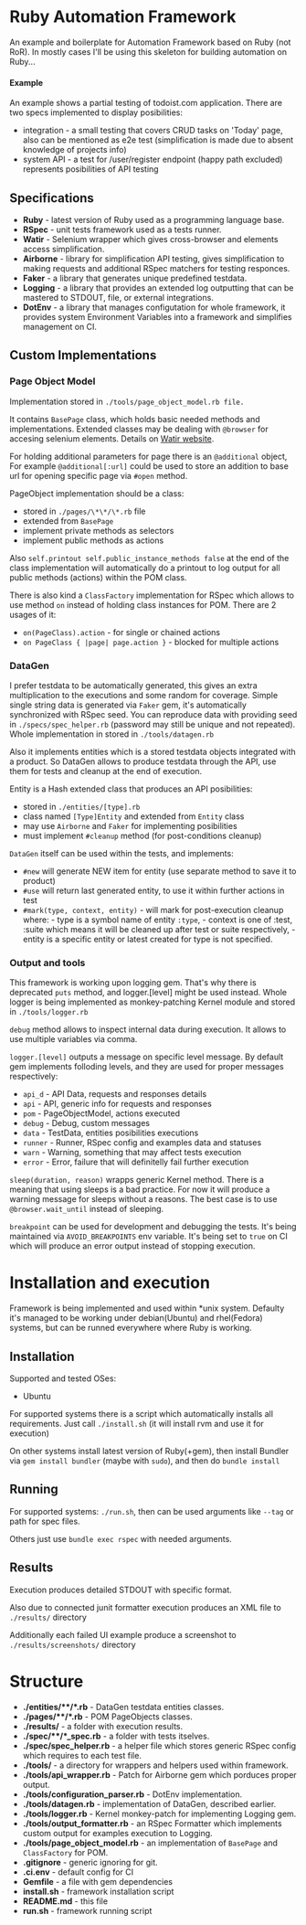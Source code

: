 # Ruby Automation Framework

An example and boilerplate for Automation Framework based on Ruby (not RoR).
In mostly cases I'll be using this skeleton for building automation on Ruby...

#### Example
An example shows a partial testing of todoist.com application. There are two specs implemented to display posibilities:
- integration - a small testing that covers CRUD tasks on 'Today' page, also can be mentioned as e2e test (simplification is made due to absent knowledge of projects info)
- system API - a test for /user/register endpoint (happy path excluded) represents posibilities of API testing

## Specifications
- __Ruby__ - latest version of Ruby used as a programming language base.
- __RSpec__ - unit tests framework used as a tests runner.
- __Watir__ - Selenium wrapper which gives cross-browser and elements access simplification.
- __Airborne__ - library for simplification API testing, gives simplification to making requests and additional RSpec matchers for testing responces.
- __Faker__ - a library that generates unique predefined testdata.
- __Logging__ - a library that provides an extended log outputting that can be mastered to STDOUT, file, or external integrations.
- __DotEnv__ - a library that manages configutation for whole framework, it provides system Environment Variables into a framework and simplifies management on CI.

## Custom Implementations
### Page Object Model
Implementation stored in ```./tools/page_object_model.rb file.```

It contains ```BasePage``` class, which holds basic needed methods and implementations. Extended classes may be dealing with ```@browser``` for accesing selenium elements. Details on [Watir website](http://watir.com/guides/locating/).

For holding additional parameters for page there is an ```@additional``` object, For example ```@additional[:url]``` could be used to store an addition to base url for opening specific page via ```#open``` method.

PageObject implementation should be a class:
- stored in ```./pages/\*\*/\*.rb``` file
- extended from ```BasePage```
- implement private methods as selectors
- implement public methods as actions

Also ```self.printout self.public_instance_methods false``` at the end of the class implementation will automatically do a printout to log output for all public methods (actions) within the POM class.

There is also kind a ```ClassFactory``` implementation for RSpec which allows to use method ```on``` instead of holding class instances for POM. There are 2 usages of it:
- ```on(PageClass).action``` - for single or chained actions
- ```on PageClass { |page| page.action }``` - blocked for multiple actions

### DataGen
I prefer testdata to be automatically generated, this gives an extra multiplication to the executions and some random for coverage.
Simple single string data is generated via ```Faker``` gem, it's automatically synchronized with RSpec seed. You can reproduce data with providing seed in ```./specs/spec_helper.rb``` (password may still be unique and not repeated). Whole implementation in stored in ```./tools/datagen.rb```

Also it implements entities which is a stored testdata objects integrated with a product. So DataGen allows to produce testdata through the API, use them for tests and cleanup at the end of execution.

Entity is a Hash extended class that produces an API posibilities:
- stored in ```./entities/[type].rb```
- class named ```[Type]Entity``` and extended from ```Entity``` class
- may use ```Airborne``` and ```Faker``` for implementing posibilities
- must implement ```#cleanup``` method (for post-conditions cleanup)

```DataGen``` itself can be used within the tests, and implements:
- ```#new``` will generate NEW item for entity (use separate method to save it to product)
- ```#use``` will return last generated entity, to use it within further actions in test
- ```#mark(type, context, entity)``` - will mark for post-execution cleanup where: - type is a symbol name of entity ```:type```, - context is one of :test, :suite which means it will be cleaned up after test or suite respectively, - entity is a specific entity or latest created for type is not specified.

### Output and tools
This framework is working upon logging gem. That's why there is deprecated ```puts``` method, and logger.[level] might be used instead. Whole logger is being implemented as monkey-patching Kernel module and stored in ```./tools/logger.rb```

```debug``` method allows to inspect internal data during execution. It allows to use multiple variables via comma.

```logger.[level]``` outputs a message on specific level message. By default gem implements folloding levels, and they are used for proper messages respectively: 
- ```api_d``` - API Data, requests and responses details
- ```api``` - API, generic info for requests and responses
- ```pom``` - PageObjectModel, actions executed
- ```debug``` - Debug, custom messages
- ```data``` - TestData, entities posibilities executions
- ```runner``` - Runner, RSpec config and examples data and statuses
- ```warn``` - Warning, something that may affect tests execution
- ```error``` - Error, failure that will definitelly fail further execution

```sleep(duration, reason)``` wrapps generic Kernel method. There is a meaning that using sleeps is a bad practice. For now it will produce a warning message for sleeps without a reasons. The best case is to use ```@browser.wait_until``` instead of sleeping.

```breakpoint``` can be used for development and debugging the tests. It's being maintained via ```AVOID_BREAKPOINTS``` env variable. It's being set to ```true``` on CI which will produce an error output instead of stopping execution.

# Installation and execution
Framework is being implemented and used within \*unix system.
Defaulty it's managed to be working under debian(Ubuntu) and rhel(Fedora) systems, but can be runned everywhere where Ruby is working.

## Installation
Supported and tested OSes:
- Ubuntu

For supported systems there is a script which automatically installs all requirements. Just call ```./install.sh``` (it will install rvm and use it for execution)

On other systems install latest version of Ruby(+gem), then install Bundler via ```gem install bundler``` (maybe with ```sudo```), and then do ```bundle install```

## Running
For supported systems: ```./run.sh```, then can be used arguments like ```--tag``` or path for spec files.

Others just use ```bundle exec rspec``` with needed arguments.

## Results
Execution produces detailed STDOUT with specific format.

Also due to connected junit formatter execution produces an XML file to ```./results/``` directory

Additionally each failed UI example produce a screenshot to ```./results/screenshots/``` directory

# Structure
- __./entities/\*\*/\*.rb__ - DataGen testdata entities classes.
- __./pages/\*\*/\*.rb__ - POM PageObjects classes.
- __./results/__ - a folder with execution results.
- __./spec/\*\*/\*\_spec.rb__ - a folder with tests itselves.
- __./spec/spec_helper.rb__ - a helper file which stores generic RSpec config which requires to each test file.
- __./tools/__ - a directory for wrappers and helpers used within framework.
- __./tools/api_wrapper.rb__ - Patch for Airborne gem which porduces proper output.
- __./tools/configuration_parser.rb__ - DotEnv implementation.
- __./tools/datagen.rb__ - implementation of DataGen, described earlier.
- __./tools/logger.rb__ - Kernel monkey-patch for implementing Logging gem.
- __./tools/output_formatter.rb__ - an RSpec Formatter which implements custom output for examples execution to Logging.
- __./tools/page\_object\_model.rb__ - an implementation of ```BasePage``` and ```ClassFactory``` for POM.
- __.gitignore__ - generic ignoring for git.
- __.ci.env__ - default config for CI
- __Gemfile__ - a file with gem dependencies
- __install.sh__ - framework installation script
- __README.md__ - this file
- __run.sh__ - framework running script
